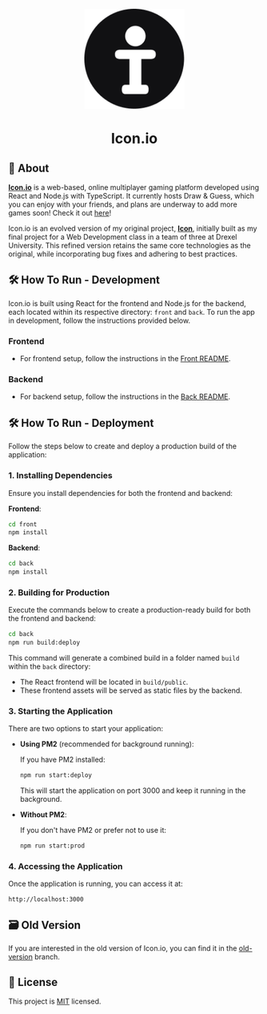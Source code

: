 <p align="center">
    <img alt="Icon.io Logo" src="https://github.com/ryangandev/icon.io/blob/main/front/public/favicon.ico" height="auto" width="200">
</p>

<h1 align="center">Icon.io</h1>

## 🚀 About

[**Icon.io**](https://icon.ryiscrispy.com/) is a web-based, online multiplayer gaming platform developed using React and Node.js with TypeScript. It currently hosts Draw & Guess, which you can enjoy with your friends, and plans are underway to add more games soon! Check it out [here](https://icon.ryiscrispy.com/)!

Icon.io is an evolved version of my original project, [**Icon**](https://github.com/ryangandev/icon.io/tree/old-version), initially built as my final project for a Web Development class in a team of three at Drexel University. This refined version retains the same core technologies as the original, while incorporating bug fixes and adhering to best practices.

## 🛠️ How To Run - Development

Icon.io is built using React for the frontend and Node.js for the backend, each located within its respective directory: `front` and `back`. To run the app in development, follow the instructions provided below.

### Frontend

-   For frontend setup, follow the instructions in the [Front README](https://github.com/ryangandev/icon.io/blob/main/front/README.md).

### Backend

-   For backend setup, follow the instructions in the [Back README](https://github.com/ryangandev/icon.io/blob/main/back/README.md).

## 🛠️ How To Run - Deployment

Follow the steps below to create and deploy a production build of the application:

### 1. Installing Dependencies

Ensure you install dependencies for both the frontend and backend:

**Frontend**:

```zsh
cd front
npm install
```

**Backend**:

```zsh
cd back
npm install
```

### 2. Building for Production

Execute the commands below to create a production-ready build for both the frontend and backend:

```zsh
cd back
npm run build:deploy
```

This command will generate a combined build in a folder named `build` within the `back` directory:

-   The React frontend will be located in `build/public`.
-   These frontend assets will be served as static files by the backend.

### 3. Starting the Application

There are two options to start your application:

-   **Using PM2** (recommended for background running):

    If you have PM2 installed:

    ```zsh
    npm run start:deploy
    ```

    This will start the application on port 3000 and keep it running in the background.

-   **Without PM2**:

    If you don't have PM2 or prefer not to use it:

    ```zsh
    npm run start:prod
    ```

### 4. Accessing the Application

Once the application is running, you can access it at:

```
http://localhost:3000
```

## 🗃️ Old Version

If you are interested in the old version of Icon.io, you can find it in the [old-version](https://github.com/ryangandev/icon.io/blob/old-version/README.md) branch.

## 📝 License

This project is [MIT](https://github.com/ryangandev/icon.io/blob/main/LICENSE) licensed.
